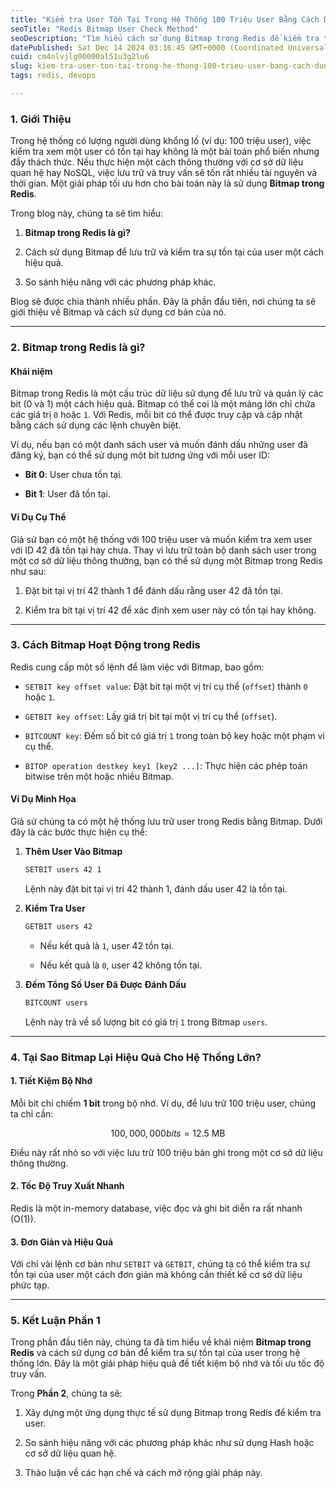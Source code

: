 ```yaml
---
title: "Kiểm tra User Tồn Tại Trong Hệ Thống 100 Triệu User Bằng Cách Dùng Bitmap Trong Redis (Phần 1)"
seoTitle: "Redis Bitmap User Check Method"
seoDescription: "Tìm hiểu cách sử dụng Bitmap trong Redis để kiểm tra tồn tại user trong hệ thống lớn một cách hiệu quả, tiết kiệm bộ nhớ"
datePublished: Sat Dec 14 2024 03:16:45 GMT+0000 (Coordinated Universal Time)
cuid: cm4nlvjlg00000al51u3g2lu6
slug: kiem-tra-user-ton-tai-trong-he-thong-100-trieu-user-bang-cach-dung-bitmap-trong-redis-phan-1
tags: redis, devops

---
```


### 1\. **Giới Thiệu**

Trong hệ thống có lượng người dùng khổng lồ (ví dụ: 100 triệu user), việc kiểm tra xem một user có tồn tại hay không là một bài toán phổ biến nhưng đầy thách thức. Nếu thực hiện một cách thông thường với cơ sở dữ liệu quan hệ hay NoSQL, việc lưu trữ và truy vấn sẽ tốn rất nhiều tài nguyên và thời gian. Một giải pháp tối ưu hơn cho bài toán này là sử dụng **Bitmap trong Redis**.

Trong blog này, chúng ta sẽ tìm hiểu:

1. **Bitmap trong Redis là gì?**
    
2. Cách sử dụng Bitmap để lưu trữ và kiểm tra sự tồn tại của user một cách hiệu quả.
    
3. So sánh hiệu năng với các phương pháp khác.
    

Blog sẽ được chia thành nhiều phần. Đây là phần đầu tiên, nơi chúng ta sẽ giới thiệu về Bitmap và cách sử dụng cơ bản của nó.

---

### 2\. **Bitmap trong Redis là gì?**

#### **Khái niệm**

Bitmap trong Redis là một cấu trúc dữ liệu sử dụng để lưu trữ và quản lý các bit (0 và 1) một cách hiệu quả. Bitmap có thể coi là một mảng lớn chỉ chứa các giá trị `0` hoặc `1`. Với Redis, mỗi bit có thể được truy cập và cập nhật bằng cách sử dụng các lệnh chuyên biệt.

Ví dụ, nếu bạn có một danh sách user và muốn đánh dấu những user đã đăng ký, bạn có thể sử dụng một bit tương ứng với mỗi user ID:

* **Bit 0**: User chưa tồn tại.
    
* **Bit 1**: User đã tồn tại.
    

#### **Ví Dụ Cụ Thể**

Giả sử bạn có một hệ thống với 100 triệu user và muốn kiểm tra xem user với ID 42 đã tồn tại hay chưa. Thay vì lưu trữ toàn bộ danh sách user trong một cơ sở dữ liệu thông thường, bạn có thể sử dụng một Bitmap trong Redis như sau:

1. Đặt bit tại vị trí 42 thành 1 để đánh dấu rằng user 42 đã tồn tại.
    
2. Kiểm tra bit tại vị trí 42 để xác định xem user này có tồn tại hay không.
    

---

### 3\. **Cách Bitmap Hoạt Động trong Redis**

Redis cung cấp một số lệnh để làm việc với Bitmap, bao gồm:

* `SETBIT key offset value`: Đặt bit tại một vị trí cụ thể (`offset`) thành `0` hoặc `1`.
    
* `GETBIT key offset`: Lấy giá trị bit tại một vị trí cụ thể (`offset`).
    
* `BITCOUNT key`: Đếm số bit có giá trị `1` trong toàn bộ key hoặc một phạm vi cụ thể.
    
* `BITOP operation destkey key1 [key2 ...]`: Thực hiện các phép toán bitwise trên một hoặc nhiều Bitmap.
    

#### **Ví Dụ Minh Họa**

Giả sử chúng ta có một hệ thống lưu trữ user trong Redis bằng Bitmap. Dưới đây là các bước thực hiện cụ thể:

1. **Thêm User Vào Bitmap**
    
    ```bash
    SETBIT users 42 1
    ```
    
    Lệnh này đặt bit tại vị trí 42 thành 1, đánh dấu user 42 là tồn tại.
    
2. **Kiểm Tra User**
    
    ```bash
    GETBIT users 42
    ```
    
    * Nếu kết quả là `1`, user 42 tồn tại.
        
    * Nếu kết quả là `0`, user 42 không tồn tại.
        
3. **Đếm Tổng Số User Đã Được Đánh Dấu**
    
    ```bash
    BITCOUNT users
    ```
    
    Lệnh này trả về số lượng bit có giá trị `1` trong Bitmap `users`.
    

---

### 4\. **Tại Sao Bitmap Lại Hiệu Quả Cho Hệ Thống Lớn?**

#### **1\. Tiết Kiệm Bộ Nhớ**

Mỗi bit chỉ chiếm **1 bit** trong bộ nhớ. Ví dụ, để lưu trữ 100 triệu user, chúng ta chỉ cần:

$${100,000,000 bits} = \text{12.5 MB}$$

Điều này rất nhỏ so với việc lưu trữ 100 triệu bản ghi trong một cơ sở dữ liệu thông thường.

#### **2\. Tốc Độ Truy Xuất Nhanh**

Redis là một in-memory database, việc đọc và ghi bit diễn ra rất nhanh (O(1)).

#### **3\. Đơn Giản và Hiệu Quả**

Với chỉ vài lệnh cơ bản như `SETBIT` và `GETBIT`, chúng ta có thể kiểm tra sự tồn tại của user một cách đơn giản mà không cần thiết kế cơ sở dữ liệu phức tạp.

---

### 5\. **Kết Luận Phần 1**

Trong phần đầu tiên này, chúng ta đã tìm hiểu về khái niệm **Bitmap trong Redis** và cách sử dụng cơ bản để kiểm tra sự tồn tại của user trong hệ thống lớn. Đây là một giải pháp hiệu quả để tiết kiệm bộ nhớ và tối ưu tốc độ truy vấn.

Trong **Phần 2**, chúng ta sẽ:

1. Xây dựng một ứng dụng thực tế sử dụng Bitmap trong Redis để kiểm tra user.
    
2. So sánh hiệu năng với các phương pháp khác như sử dụng Hash hoặc cơ sở dữ liệu quan hệ.
    
3. Thảo luận về các hạn chế và cách mở rộng giải pháp này.